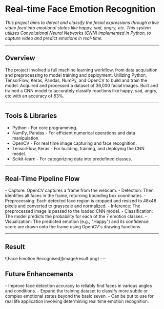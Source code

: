 
# Real-time Face Emotion Recognition

_This project aims to detect and classify the facial expressions through a live video feed into emotional states like happy, sad, angry, etc. This system utilizes Convolutional Neural Networks (CNN) implemented in Python, to capture video and predict emotions in real-time._

---
<h2>Overview</h2>
The project involved a full machine learning workflow, from data acquisition and preprocessing to model training and deployment. Utilizing Python, TensorFlow, Keras, Pandas, NumPy, and OpenCV to build and train the model. Acquired and processed a dataset of 36,000 facial images. Built and trained a CNN model to accurately classify reactions like happy, sad, angry, etc with an accuracy of 83%.

---

<h2>Tools & Libraries</h2>

- Python - For core programming.
- NumPy, Pandas - For efficient numerical operations and data manipulation.
- OpenCV - For real time image capturing and face recognition.
- TensorFlow, Keras - For building, training, and deploying the CNN model.
- Scikit-learn - For categorizing data into predefined classes.

---

<h2>Real-Time Pipeline Flow</h2>
- Capture: OpenCV captures a frame from the webcam.
- Detection: Then identifies all faces in the frame, returning bounding box coordinates.
- Preprocessing: Each detected face region is cropped and resized to 48x48 pixels and converted to grayscale and normalized.
- Inference: The preprocessed image is passed to the loaded CNN model.
- Classification: The model predicts the probability for each of the 7 emotion classes.
- Visualization: The predicted emotion (e.g., "Happy") and its confidence score are drawn onto the frame using OpenCV's drawing functions.

---

<h2>Result</h2>
![Face Emotion Recognised](image/result.png)
---

<h2>Future Enhancements</h2>
- Improve face detection accuracy to reliably find faces in various angles and conditions.
- Expand the training dataset to classify more subtle or complex emotional states beyond the basic seven.
- Can be put to use for real life application involving determining real time emotion recognition.
